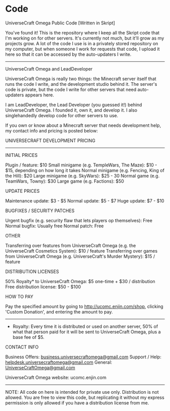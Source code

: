 # Code
UniverseCraft Omega Public Code [Written in Skript]

You've found it! This is the repository where I keep all the Skript code that I'm working on for other servers. It's currently not much, but it'll grow as my projects grow. 
A lot of the code I use is in a privately stored repository on my computer, but when someone I work for requests that code, I upload it here so that it can be accessed by the auto-updaters I write. 

______

UniverseCraft Omega and LeadDeveloper

UniverseCraft Omega is really two things: the Minecraft server itself that runs the code I write, and the development studio behind it. 
The server's code is private, but the code I write for other servers that need auto-updaters appears here. 

I am LeadDeveloper, the Lead Developer (you guessed it!) behind UniverseCraft Omega. I founded it, own it, and develop it. I also singlehandedly develop code for other servers to use.

If you own or know about a Minecraft server that needs development help, my contact info and pricing is posted below:

UNIVERSECRAFT DEVELOPMENT PRICING
_________________________________

INITIAL PRICES

Plugin / feature: $10
Small minigame (e.g. TempleWars, The Maze): $10 - $15, depending on how long it takes
Normal minigame (e.g. Fencing, King of the Hill): $20
Large minigame (e.g. SkyWars): $25 - 30
Normal game (e.g. TeamWars, Towny): $30
Large game (e.g. Factions): $50

UPDATE PRICES

Maintenance update: $3 - $5
Normal update: $5 - $7
Huge update: $7 - $10

BUGFIXES / SECURITY PATCHES

Urgent bugfix (e.g. security flaw that lets players op themselves): Free
Normal bugfix: Usually free
Normal patch: Free

OTHER

Transferring over features from UniverseCraft Omega (e.g. the UniverseCraft Cosmetics System): $10 / feature
Transferring over games from UniverseCraft Omega (e.g. UniverseCraft's Murder Mystery): $15 / feature

DISTRIBUTION LICENSES

50% Royalty* to UniverseCraft Omega: $5 one-time + $30 / distribution
Free distribution license: $50 - $100

HOW TO PAY

Pay the specified amount by going to http://ucomc.enjin.com/shop, clicking 'Custom Donation', and entering the amount to pay.

_____________________________
* Royalty: Every time it is distributed or used on another server, 50% of what that person paid for it will be sent to UniverseCraft Omega, plus a base fee of $5.


CONTACT INFO

Business Offers:  business.universecraftomega@gmail.com
Support / Help:   helpdesk.universecraftomega@gmail.com
General:          UniverseCraftOmega@gmail.com

UniverseCraft Omega website: ucomc.enjin.com

______________________________

NOTE: All code on here is intended for private use only. Distribution is not allowed. You are free to view this code, but replicating it without my express permission is only allowed if you have a distribution license from me.
